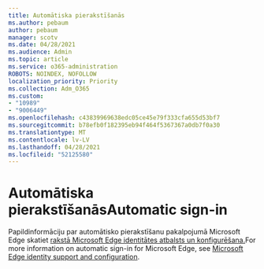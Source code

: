 ```yaml
---
title: Automātiska pierakstīšanās
ms.author: pebaum
author: pebaum
manager: scotv
ms.date: 04/28/2021
ms.audience: Admin
ms.topic: article
ms.service: o365-administration
ROBOTS: NOINDEX, NOFOLLOW
localization_priority: Priority
ms.collection: Adm_O365
ms.custom:
- "10989"
- "9006449"
ms.openlocfilehash: c43839969638edc05ce45e79f333cfa655d53bf7
ms.sourcegitcommit: b78efb0f182395eb94f464f5367367a0db7f0a30
ms.translationtype: MT
ms.contentlocale: lv-LV
ms.lasthandoff: 04/28/2021
ms.locfileid: "52125580"
---
```

# <a name="automatic-sign-in"></a><span data-ttu-id="91c84-102">Automātiska pierakstīšanās</span><span class="sxs-lookup"><span data-stu-id="91c84-102">Automatic sign-in</span></span>

<span data-ttu-id="91c84-103">Papildinformāciju par automātisko pierakstīšanu pakalpojumā Microsoft Edge skatiet [rakstā Microsoft Edge identitātes atbalsts un konfigurēšana.](https://docs.microsoft.com/deployedge/microsoft-edge-security-identity#automatic-sign-in)</span><span class="sxs-lookup"><span data-stu-id="91c84-103">For more information on automatic sign-in for Microsoft Edge, see [Microsoft Edge identity support and configuration](https://docs.microsoft.com/deployedge/microsoft-edge-security-identity#automatic-sign-in).</span></span> 